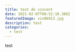 ```yaml
---
title: test de vincent
date: 2021-02-07T08:52:18.386Z
featuredImage: vin06913.jpg
description: test
categories:
  - test
---
```

test